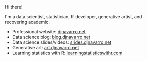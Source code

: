 
Hi there! 

I'm a data scientist, statistician, R developer, generative artist, and recovering academic. 

- Professional website: [djnavarro.net](https://djnavarro.net)
- Data science blog: [blog.djnavarro.net](https://blog.djnavarro.net)
- Data science slides/videos: [slides.djnavarro.net](https://slides.djnavarro.net)
- Generative art: [art.djnavarro.net](https://art.djnavarro.net)
- Learning statistics with R: [learningstatisticswithr.com](https://learningstatisticswithr.com)
